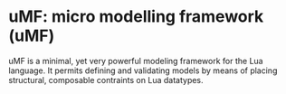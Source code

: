 uMF: micro modelling framework (uMF)
====================================

uMF is a minimal, yet very powerful modeling framework for the Lua
language. It permits defining and validating models by means of
placing structural, composable contraints on Lua datatypes.







